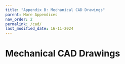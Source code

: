 ```yaml
---
title: "Appendix B: Mechanical CAD Drawings"
parent: More Appendices
nav_order: 2
permalink: /cad/
last_modified_date: 16-11-2024
---
```


# Mechanical CAD Drawings